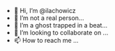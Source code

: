 - 👋 Hi, I’m @ilachowicz
- 👀 I’m not a real person...
- 🌱 I’m a ghost trapped in a beat...
- 💞️ I’m looking to collaborate on ...
- 📫 How to reach me ...

<!---
ilachowicz/ilachowicz is a ✨ special ✨ repository because its `README.md` (this file) appears on your GitHub profile.
You can click the Preview link to take a look at your changes.
--->
